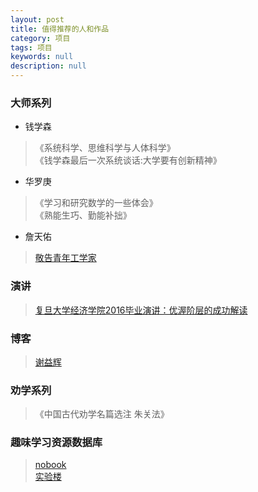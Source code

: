 ```yaml
---
layout: post
title: 值得推荐的人和作品
category: 项目
tags: 项目
keywords: null
description: null
---
```


### 大师系列
- 钱学森 
>《系统科学、思维科学与人体科学》  
>《钱学森最后一次系统谈话:大学要有创新精神》
- 华罗庚
>《学习和研究数学的一些体会》  
>《熟能生巧、勤能补拙》
- 詹天佑
>[敬告青年工学家](https://www.douban.com/note/736483377/)

### 演讲
> [复旦大学经济学院2016毕业演讲：优渥阶层的成功解读](https://www.thepaper.cn/newsDetail_forward_1484643)

### 博客
> [谢益辉](https://yihui.org/)

### 劝学系列
> 《中国古代劝学名篇选注 朱关法》

### 趣味学习资源数据库
> [nobook](https://www.nobook.com)  
> [实验楼](https://www.shiyanlou.com)
